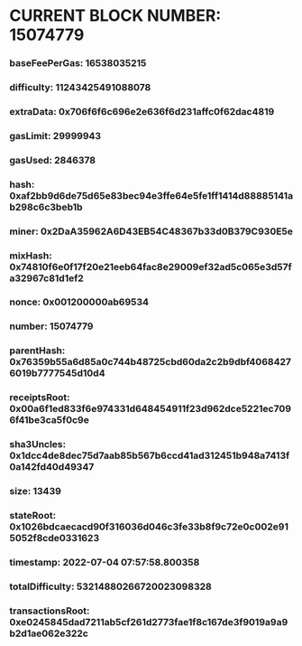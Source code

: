 # CURRENT BLOCK NUMBER: 15074779

### baseFeePerGas: 16538035215
### difficulty: 11243425491088078
### extraData: 0x706f6f6c696e2e636f6d231affc0f62dac4819
### gasLimit: 29999943
### gasUsed: 2846378
### hash: 0xaf2bb9d6de75d65e83bec94e3ffe64e5fe1ff1414d88885141ab298c6c3beb1b
### miner: 0x2DaA35962A6D43EB54C48367b33d0B379C930E5e
### mixHash: 0x74810f6e0f17f20e21eeb64fac8e29009ef32ad5c065e3d57fa32967c81d1ef2
### nonce: 0x001200000ab69534
### number: 15074779
### parentHash: 0x76359b55a6d85a0c744b48725cbd60da2c2b9dbf40684276019b7777545d10d4
### receiptsRoot: 0x00a6f1ed833f6e974331d648454911f23d962dce5221ec7096f41be3ca5f0c9e
### sha3Uncles: 0x1dcc4de8dec75d7aab85b567b6ccd41ad312451b948a7413f0a142fd40d49347
### size: 13439
### stateRoot: 0x1026bdcaecacd90f316036d046c3fe33b8f9c72e0c002e915052f8cde0331623
### timestamp: 2022-07-04 07:57:58.800358
### totalDifficulty: 53214880266720023098328
### transactionsRoot: 0xe0245845dad7211ab5cf261d2773fae1f8c167de3f9019a9a9b2d1ae062e322c
